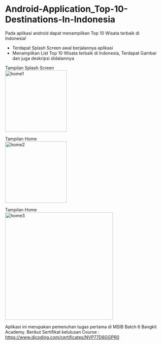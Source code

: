 # Android-Application_Top-10-Destinations-In-Indonesia

Pada aplikasi android dapat menampilkan Top 10 Wisata terbaik di Indonesia!
- Terdapat Splash Screen awal berjalannya aplikasi
- Menampilkan List Top 10 Wisata terbaik di Indonesia, Terdapat Gambar dan juga deskripsi didalamnya

Tampilan Splash Screen<br>
<img src="https://github.com/rivanansar/Android-Application---Top-10-Destinations-In-Indonesia-/assets/122036556/ef4c9b0d-cc3f-4169-92df-b50d8dcd77f0" alt="home1" width="200"/>

Tampilan Home<br>
<img src="https://github.com/rivanansar/Android-Application---Top-10-Destinations-In-Indonesia-/assets/122036556/adbc2382-8c78-4802-84d4-970641810d89" alt="home2" width="200"/>

Tampilan Home<br>
<img src="https://github.com/rivanansar/Android-Application---Top-10-Destinations-In-Indonesia-/assets/122036556/ad4cceaa-19ad-4a8f-af4e-fe44264afa21" alt="home3" width="350"/>

Aplikasi ini merupakan pemenuhan tugas pertama di MSIB Batch 6 Bangkit Academy. Berikut Sertifikat kelulusan Course : https://www.dicoding.com/certificates/NVP77D6GGPR0
